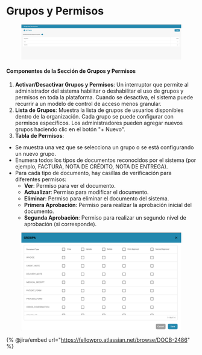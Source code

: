 # Grupos y Permisos

<figure><img src="../../../../.gitbook/assets/Bildschirmfoto 2024-05-08 um 08.26.22.png" alt=""><figcaption></figcaption></figure>

#### Componentes de la Sección de Grupos y Permisos

1. **Activar/Desactivar Grupos y Permisos**: Un interruptor que permite al administrador del sistema habilitar o deshabilitar el uso de grupos y permisos en toda la plataforma. Cuando se desactiva, el sistema puede recurrir a un modelo de control de acceso menos granular.
2. **Lista de Grupos**: Muestra la lista de grupos de usuarios disponibles dentro de la organización. Cada grupo se puede configurar con permisos específicos. Los administradores pueden agregar nuevos grupos haciendo clic en el botón "+ Nuevo".
3. **Tabla de Permisos**:

- Se muestra una vez que se selecciona un grupo o se está configurando un nuevo grupo.
- Enumera todos los tipos de documentos reconocidos por el sistema (por ejemplo, FACTURA, NOTA DE CRÉDITO, NOTA DE ENTREGA).
- Para cada tipo de documento, hay casillas de verificación para diferentes permisos:
  - **Ver**: Permiso para ver el documento.
  - **Actualizar**: Permiso para modificar el documento.
  - **Eliminar**: Permiso para eliminar el documento del sistema.
  - **Primera Aprobación**: Permiso para realizar la aprobación inicial del documento.
  - **Segunda Aprobación**: Permiso para realizar un segundo nivel de aprobación (si corresponde).

<figure><img src="../../../../.gitbook/assets/Bildschirmfoto 2024-05-08 um 08.26.33.png" alt=""><figcaption></figcaption></figure>

{% @jira/embed url="https://fellowpro.atlassian.net/browse/DOCB-2486" %}
